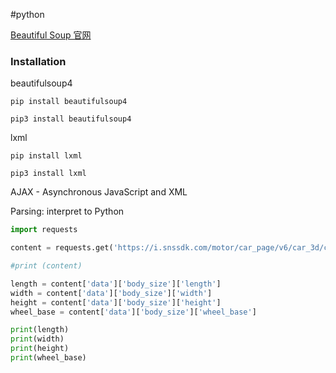 #python 

[Beautiful Soup 官网](https://www.crummy.com/software/BeautifulSoup/bs4/doc/)

### Installation

beautifulsoup4

```
pip install beautifulsoup4

pip3 install beautifulsoup4
```

lxml

```
pip install lxml

pip3 install lxml
```

AJAX - Asynchronous JavaScript and XML

Parsing: interpret to Python

``` python
import requests

content = requests.get('https://i.snssdk.com/motor/car_page/v6/car_3d/config_v2?series_id=993&unity_platform=Android&preview_mode=1').json()

#print (content)

length = content['data']['body_size']['length']
width = content['data']['body_size']['width']
height = content['data']['body_size']['height']
wheel_base = content['data']['body_size']['wheel_base']

print(length)
print(width)
print(height)
print(wheel_base)
```
